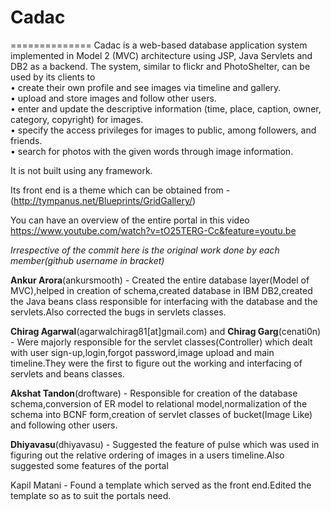 # Cadac
==============
Cadac is a web-based database application system implemented in Model 2 (MVC) architecture using JSP, Java Servlets and DB2 as a backend. The system, similar to flickr and PhotoShelter, can be used by its clients to<br>
• create their own profile and see images via timeline and gallery.<br>
• upload and store images and follow other users.<br>
• enter and update the descriptive information (time, place, caption, owner, category, copyright) for images.<br>
• specify the access privileges for images to public, among followers, and friends.<br>
• search for photos with the given words through image information.<br>

It is not built using any framework.<br>

Its front end is a theme which can be obtained from -(http://tympanus.net/Blueprints/GridGallery/) <br>

You can have an overview of the entire portal in this video<br>
https://www.youtube.com/watch?v=tO25TERG-Cc&feature=youtu.be<br>

_Irrespective of the commit here is the original work done by each member(github username in bracket)_


**Ankur Arora**(ankursmooth) - Created the entire database layer(Model of MVC),helped in creation of schema,created database in IBM DB2,created the Java beans class responsible for interfacing with the database and the servlets.Also corrected the bugs in servlets classes.

**Chirag Agarwal**(agarwalchirag81[at]gmail.com) and **Chirag Garg**(cenati0n) - Were majorly responsible for the servlet classes(Controller) which dealt with user sign-up,login,forgot password,image upload and main timeline.They were the first to figure out the working and interfacing of servlets and beans classes.

**Akshat Tandon**(droftware) - Responsible for creation of the database schema,conversion of ER model to relational model,normalization of the schema into BCNF form,creation of servlet classes of bucket(Image Like) and following other users.

**Dhiyavasu**(dhiyavasu) - Suggested the feature of pulse which was used in figuring out the relative ordering of images in a users timeline.Also suggested some features of the portal

Kapil Matani - Found a template which served as the front end.Edited the template so as to suit the portals need.
